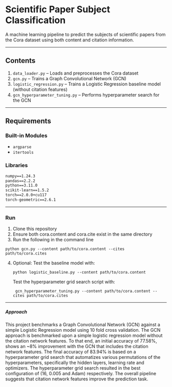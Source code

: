 # Scientific Paper Subject Classification

A machine learning pipeline to predict the subjects of scientific papers from the Cora dataset using both content and citation information.

---

## Contents

1. `data_loader.py` – Loads and preprocesses the Cora dataset  
2. `gcn.py` – Trains a Graph Convolutional Network (GCN)  
3. `logistic_regression.py` – Trains a Logistic Regression baseline model (without citation features)  
4. `gcn_hyperparameter_tuning.py` – Performs hyperparameter search for the GCN  

---

## Requirements

### Built-in Modules
- `argparse`
- `itertools`

### Libraries
```txt
numpy==1.24.3
pandas==2.2.2
python==3.11.0
scikit-learn==1.5.2
torch==2.0.0+cu117
torch-geometric==2.6.1
```
---
### Run
1. Clone this repository
2. Ensure both cora.content and cora.cite exist in the same directory
3. Run the following in the command line
```
python gcn.py --content path/to/cora.content --cites path/to/cora.cites
```
4. Optional:
   Test the baseline model with:
   ```
   python logistic_baseline.py --content path/to/cora.content
   ```
   Test the hyperparameter grid search script with:

   ```
    gcn_hyperparameter_tuning.py --content path/to/cora.content --cites path/to/cora.cites
   ```
---

##### Approach 
This project benchmarks a Graph Convolutional Network (GCN) against a simple Logistic Regression model using 10 fold cross validation. 
The GCN approach is benchmarked upon a simple logistic regression model without the citation network features. To that end, an initial accuracy of 77.58%, 
shows an ~8% improvement with the GCN that includes the citation network features. 
The final accuracy of 83.94% is based on a hyperparameter grid search that automatizes various permutations of the hyperparameters, specifically the hidden layers, learning rate and optimizers. 
The hyperparameter grid search resulted in the best configuration of (16, 0.005 and Adam) respectively. The overall pipeline suggests that citation network features improve the prediction task.
